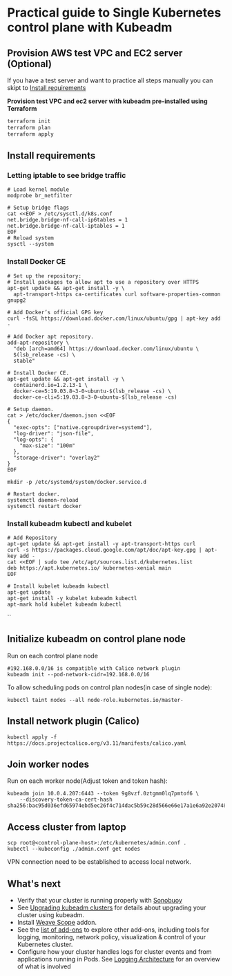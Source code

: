 # Practical guide to Single Kubernetes control plane with Kubeadm

## Provision AWS test VPС and EC2 server (Optional)
If you have a test server and want to practice all steps manually you can skipt to [Install requirements](#install-requirements)

**Provision test VPC and ec2 server with kubeadm pre-installed using Terraform**

```bash
terraform init
terraform plan
terraform apply
``` 

## Install requirements

### Letting iptable to see bridge traffic

```
# Load kernel module
modprobe br_netfilter

# Setup bridge flags
cat <<EOF > /etc/sysctl.d/k8s.conf
net.bridge.bridge-nf-call-ip6tables = 1
net.bridge.bridge-nf-call-iptables = 1
EOF
# Reload system
sysctl --system
```

### Install Docker CE

```
# Set up the repository:
# Install packages to allow apt to use a repository over HTTPS
apt-get update && apt-get install -y \
  apt-transport-https ca-certificates curl software-properties-common gnupg2

# Add Docker’s official GPG key
curl -fsSL https://download.docker.com/linux/ubuntu/gpg | apt-key add -

# Add Docker apt repository.
add-apt-repository \
  "deb [arch=amd64] https://download.docker.com/linux/ubuntu \
  $(lsb_release -cs) \
  stable"

# Install Docker CE.
apt-get update && apt-get install -y \
  containerd.io=1.2.13-1 \
  docker-ce=5:19.03.8~3-0~ubuntu-$(lsb_release -cs) \
  docker-ce-cli=5:19.03.8~3-0~ubuntu-$(lsb_release -cs)

# Setup daemon.
cat > /etc/docker/daemon.json <<EOF
{
  "exec-opts": ["native.cgroupdriver=systemd"],
  "log-driver": "json-file",
  "log-opts": {
    "max-size": "100m"
  },
  "storage-driver": "overlay2"
}
EOF

mkdir -p /etc/systemd/system/docker.service.d

# Restart docker.
systemctl daemon-reload
systemctl restart docker
```


### Install kubeadm kubectl and kubelet
```
# Add Repository
apt-get update && apt-get install -y apt-transport-https curl
curl -s https://packages.cloud.google.com/apt/doc/apt-key.gpg | apt-key add -
cat <<EOF | sudo tee /etc/apt/sources.list.d/kubernetes.list
deb https://apt.kubernetes.io/ kubernetes-xenial main
EOF

# Install kubelet kubeadm kubectl 
apt-get update
apt-get install -y kubelet kubeadm kubectl
apt-mark hold kubelet kubeadm kubectl
```

``
## Initialize kubeadm on control plane node
Run on each control plane node
```
#192.168.0.0/16 is compatible with Calico network plugin
kubeadm init --pod-network-cidr=192.168.0.0/16
```

To allow scheduling pods on control plan nodes(in case of single node):
```
kubectl taint nodes --all node-role.kubernetes.io/master-
```
## Install network plugin (Calico)
```
kubectl apply -f https://docs.projectcalico.org/v3.11/manifests/calico.yaml
```

## Join worker nodes
Run on each worker node(Adjust token and token hash):
```
kubeadm join 10.0.4.207:6443 --token 9g8vzf.0ztgmm0lq7pmtof6 \
    --discovery-token-ca-cert-hash sha256:bac95d036efd65974ebd5ec26f4c714dac5b59c28d566e66e17a1e6a92e20748
```

## Access cluster from laptop
```
scp root@<control-plane-host>:/etc/kubernetes/admin.conf .
kubectl --kubeconfig ./admin.conf get nodes
```
VPN connection need to be established to access local network.

## What's next

* Verify that your cluster is running properly with [Sonobuoy](https://github.com/heptio/sonobuoy)
* See [Upgrading kubeadm clusters](https://kubernetes.io/docs/tasks/administer-cluster/kubeadm/kubeadm-upgrade/) for details about upgrading your cluster using kubeadm.
* Install [Weave Scope](https://www.weave.works/oss/scope/) addon.
* See the [list of add-ons](https://kubernetes.io/docs/concepts/cluster-administration/addons/) to explore other add-ons, including tools for logging, monitoring, network policy, visualization & control of your Kubernetes cluster.
* Configure how your cluster handles logs for cluster events and from applications running in Pods. See [Logging Architecture](https://kubernetes.io/docs/concepts/cluster-administration/logging/) for an overview of what is involved
